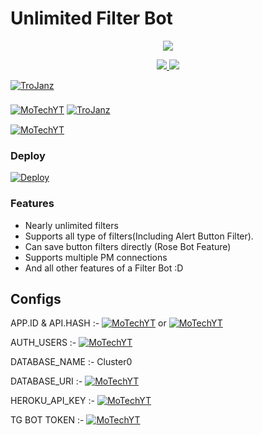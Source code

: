 # Unlimited Filter Bot

<p align="center">
  <a href="https://www.python.org">
    <img src="http://ForTheBadge.com/images/badges/made-with-python.svg">

  </a>
</p>
<p align="center">
  <a href="https://github.com/MRK-YT/Unlimited-Filter-Bot/stargazers">
    <img src="https://img.shields.io/github/stars/MRK-YT/Unlimited-Filter-Bot?style=social">

  </a>
  
  <a href="https://github.com/MRK-YT/Unlimited-Filter-Bot/fork">
    <img src="https://img.shields.io/github/forks/MRK-YT/Unlimited-Filter-Bot?label=Fork&style=social">

  </a>  
</p>

[![TroJanz](https://img.shields.io/badge/Connect-Creater-skyblue?style=for-the-badge&logo=telegram)](https://telegram.dog/Mo_Tech_YT)  
ㅤㅤㅤㅤㅤㅤㅤ  
[![MoTechYT](https://img.shields.io/badge/MoTechYT-Support-red?style=flat&logo=telegram)](https://telegram.dog/Mo_Tech_Channel)  [![TroJanz](https://img.shields.io/badge/Youtube-channel-red?style=flat&logo=Youtube)](https://youtube.com/channel/UCmGBpXoM-OEm-FacOccVKgQ)  ㅤㅤㅤㅤㅤㅤ  

[![MoTechYT](https://img.shields.io/badge/Connect-Telegram-red?style=flat&logo=telegram)](https://telegram.dog/Mrk_yt)


### Deploy

[![Deploy](https://www.herokucdn.com/deploy/button.svg)](https://heroku.com/deploy?template=https://github.com/KannapicmS/gafatafad)

### Features
* Nearly unlimited filters
* Supports all type of filters(Including Alert Button Filter).
* Can save button filters directly (Rose Bot Feature)
* Supports multiple PM connections
* And all other features of a Filter Bot :D


## Configs

APP.ID & API.HASH :-
 [![MoTechYT](https://img.shields.io/badge/Click-Here-red?style=flat&logo=telegram)](https://telegram.dog/usetgxbot) or [![MoTechYT](https://img.shields.io/badge/Click-Here-red?style=flat&logo=Google)](https://my.telegram.org/auth)

AUTH_USERS :- [![MoTechYT](https://img.shields.io/badge/Click-Here-red?style=flat&logo=telegram)](https://telegram.dog/MissRose_bot)

DATABASE_NAME :- Cluster0

DATABASE_URI :- [![MoTechYT](https://img.shields.io/badge/Click-Here-red?style=flat&logo=mongodb)](https://www.mongodb.com/cloud/atlas/lp/try2-in?utm_source=google&utm_campaign=gs_apac_india_search_core_brand_atlas_mobile&utm_term=mongodb&utm_medium=cpc_paid_search&utm_ad=e&utm_ad_campaign_id=12564980858&gclid=CjwKCAjwx6WDBhBQEiwA_dP8rcft9hLV9WxyBV4c1VMZfdmMVi9mifPxBPVbZDnhGBbQhs8rwqXQ8xoC6U8QAvD_BwE)

HEROKU_API_KEY :- [![MoTechYT](https://img.shields.io/badge/Click-Here-red?style=flat&logo=heroku)](https://dashboard.heroku.com/account)

TG BOT TOKEN :- [![MoTechYT](https://img.shields.io/badge/Click-Here-red?style=flat&logo=telegram)](https://telegram.dog/BotFather) 
